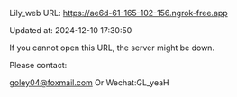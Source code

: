 Lily_web URL: https://ae6d-61-165-102-156.ngrok-free.app

Updated at: 2024-12-10 17:30:50

If you cannot open this URL, the server might be down.

Please contact: 

goley04@foxmail.com Or Wechat:GL_yeaH